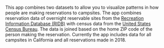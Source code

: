 This app combines two datasets to allow you to visualize patterns in how people 
are making reservations to campsites. The app combines reservation data 
of overnight reservable sites from the 
[Recreation Information Database (RIDB)](https://ridb.recreation.gov/landing) 
with census data from the 
[United States Census Bureau](https://data.census.gov/cedsci/). 
The data is joined based on the home ZIP code of the person making the 
reservation. Currently the app includes data for all campsites in California 
and all reservations made in 2018. 